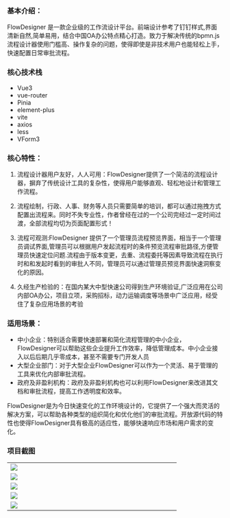 
### 基本介绍：

FlowDesigner 是一款企业级的工作流设计平台。前端设计参考了钉钉样式,界面清新自然,简单易用，结合中国OA办公特点精心打造。致力于解决传统的bpmn.js流程设计器使用门槛高、操作复杂的问题，使得即使是非技术用户也能轻松上手，快速配置日常审批流程。
 
### 核心技术栈

* Vue3
* vue-router
* Pinia
* element-plus
* vite
* axios
* less
* VForm3

### 核心特性：
 
1. 流程设计器用户友好，人人可用：FlowDesigner提供了一个简洁的流程设计器，摒弃了传统设计工具的复杂性，使得用户能够直观、轻松地设计和管理工作流程。

2. 流程绘制，行政、人事、财务等人员只需要简单的培训，都可以通过拖拽方式配置出流程来。同时不失专业性，作者曾经在过的一个公司完经过一定时间过渡，全部流程均切为页面配置形式！
 
3. 流程可观测:FlowDesigner 提供了一个管理员流程预览界面，相当于一个管理员调试界面,管理员可以根据用户发起流程时的条件预览流程审批路径,方便管理员快速定位问题.流程由于版本变更，去重、流程委托等因素导致流程在执行时和和发起时看到的审批人不同，管理员可以通过管理员预览界面快速洞察变化的原因。

4. 久经生产检验的：在国内某大中型快速公司得到生产环境验证,广泛应用在公司内部OA办公，项目立项，采购招标，动力运输调度等场景中广泛应用，经受住了复杂应用场景的考验

### 适用场景：

* 中小企业：特别适合需要快速部署和简化流程管理的中小企业，FlowDesigner可以帮助这些企业提升工作效率，降低管理成本。中小企业接入以后后期几乎零成本，甚至不需要专门开发人员
* 大型企业部门：对于大型企业FlowDesigner可以作为一个灵活、易于管理的工具来优化内部审批流程。
* 政府及非盈利机构：政府及非盈利机构也可以利用FlowDesigner来改进其文档和审批流程，提高工作透明度和效率。

FlowDesigner是为今日快速变化的工作环境设计的，它提供了一个强大而灵活的解决方案，可以帮助各种类型的组织简化和优化他们的审批流程。开放源代码的特性也使得FlowDesigner具有极高的适应性，能够快速响应市场和用户需求的变化。

### 项目截图
<table>
    <tr>
        <td style="width:380px"><img src="https://gitee.com/ldhnet/AntFlow-Vue3/raw/master/public/images/1-1.png"/></td> 
    </tr>   
    <tr>
        <td><img src="https://gitee.com/ldhnet/AntFlow-Vue3/raw/master/public/images/4.png"/></td> 
    </tr> 
    <tr> 
        <td><img src="https://gitee.com/ldhnet/AntFlow-Vue3/raw/master/public/images/2.png"/></td>
    </tr> 
    <tr>
        <td><img src="https://gitee.com/ldhnet/AntFlow-Vue3/raw/master/public/images/1-4.png"/></td> 
    </tr> 
    <tr> 
        <td><img src="https://gitee.com/ldhnet/AntFlow-Vue3/raw/master/public/images/3.png"/></td>
    </tr> 
</table>